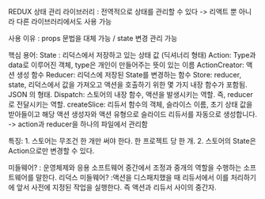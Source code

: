 REDUX 상태 관리 라이브러리
: 전역적으로 상태를 관리할 수 있다
-> 리액트 뿐 아니라 다른 라이브러리에서도 사용 가능

사용 이유
: props 문법을 대체 가능 / state 변경 관리 가능

핵심 용어:
    State : 리덕스에서 저장하고 있는 상태 값 (딕셔너리 형태)
    Action: Type과 data로 이루어진 객체, type은 개인이 만들어주는 뜻이 있는 이름
    ActionCreator: 액션 생성 함수
    Reducer: 리덕스에 저장된 State를 변경하는 함수
    Store: reducer, state, 리덕스에서 값을 가져오고 액션을 호출하기 위한 몇 가지 내장 함수가 포함됨. JSON 의 형태.
    Dispatch: 스토어의 내장 함수, 액션을 발생시키는 역할.
    즉, reducer로 전달시키는 역할.
    createSlice: 리듀서 함수의 객체, 슬라이스 이름, 초기 상태 값을 받아들이고 해당 액션 생성자와 액션 유형으로 슬라이드 리듀서를 자동으로 생성합니다.
    -> action과 reducer을 하나의 파일에서 관리함

특징:
    1. 스토어는 무조건 한 개만 써야 한다. 한 프로젝트 당 한 개.
    2. 스토어의 State은 Action으로만 변경할 수 있다.

미들웨어?
: 운영체제와 응용 소프트웨어 중간에서 조정과 중개의 역할을 수행하는 소프트웨어를 말한다.
리덕스 미들웨어?
:액션을 디스패치했을 때 리듀서에서 이를 처리하기에 앞서 사전에 지정된 작업을 실행한다. 즉 액션과 리듀서 사이의 중간자.